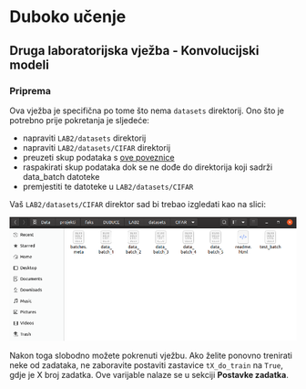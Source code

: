 # Duboko učenje
## Druga laboratorijska vježba - Konvolucijski modeli

### Priprema

Ova vježba je specifična po tome što nema `datasets` direktorij. Ono što je potrebno prije pokretanja je sljedeće:

- napraviti `LAB2/datasets` direktorij
- napraviti `LAB2/datasets/CIFAR` direktorij
- preuzeti skup podataka s [ove poveznice](https://www.cs.toronto.edu/~kriz/cifar-10-python.tar.gz)
- raspakirati skup podataka dok se ne dođe do direktorija koji sadrži data_batch datoteke
- premjestiti te datoteke u `LAB2/datasets/CIFAR`

Vaš `LAB2/datasets/CIFAR` direktor sad bi trebao izgledati kao na slici:

![](./res/cifar_folder.png)

Nakon toga slobodno možete pokrenuti vježbu. Ako želite ponovno trenirati neke od zadataka, ne zaboravite postaviti zastavice `tX_do_train` na `True`, gdje je X broj zadatka. Ove varijable nalaze se u sekciji **Postavke zadatka**.
